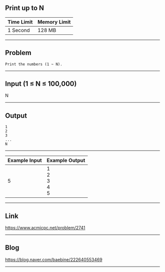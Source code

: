 ## **Print up to N**

| Time Limit | Memory Limit |
| --- | --- |
| 1 Second | 128 MB |

___

## Problem
```
Print the numbers (1 ~ N).
```

___

## Input (1 ≤ N ≤ 100,000)
N

___

## Output
```
1
2
3
...
N
```

___

| Example Input | Example Output |
| --- | --- |
| 5 | 1</br>2</br>3</br>4</br>5 |


___

## Link
https://www.acmicpc.net/problem/2741

___

## Blog
https://blog.naver.com/baebine/222640553469

___
